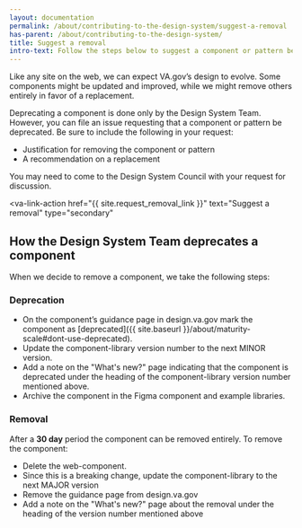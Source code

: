 ```yaml
---
layout: documentation
permalink: /about/contributing-to-the-design-system/suggest-a-removal
has-parent: /about/contributing-to-the-design-system/
title: Suggest a removal
intro-text: Follow the steps below to suggest a component or pattern be deprecated in the design system
---
```


Like any site on the web, we can expect VA.gov’s design to evolve. Some components might be updated and improved, while we might remove others entirely in favor of a replacement.

Deprecating a component is done only by the Design System Team. However, you can file an issue requesting that a component or pattern be deprecated. Be sure to include the following in your request:

* Justification for removing the component or pattern
* A recommendation on a replacement

You may need to come to the Design System Council with your request for discussion.

<va-link-action
  href="{{ site.request_removal_link }}"
  text="Suggest a removal"
  type="secondary"
></va-link-action> 

## How the Design System Team deprecates a component

When we decide to remove a component, we take the following steps:

### Deprecation

* On the component’s guidance page in design.va.gov mark the component as [deprecated]({{ site.baseurl }}/about/maturity-scale#dont-use-deprecated).
* Update the component-library version number to the next MINOR version.
* Add a note on the "What's new?" page indicating that the component is deprecated under the heading of the component-library version number mentioned above.
* Archive the component in the Figma component and example libraries.

### Removal

After a **30 day** period the component can be removed entirely. To remove the component:

* Delete the web-component.
* Since this is a breaking change, update the component-library to the next MAJOR version
* Remove the guidance page from design.va.gov
* Add a note on the "What's new?" page about the removal under the heading of the version number mentioned above